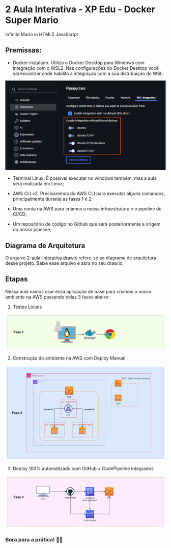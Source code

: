 # 2 Aula Interativa - XP Edu - Docker Super Mario
Infinite Mario in HTML5 JavaScript

## Premissas:
- Docker instalado. Utilizo o Docker Desktop para Windows com integração com o WSL2. Nas configurações do Docker Desktop você vai encontrar onde habilita a integração com a sua distribuição do WSL.

![alt text](image.png)

- Terminal Linux. É possível executar no windows também, mas a aula será realizada em Linux;

- AWS CLI v2. Precisaremos do AWS CLI para executar alguns comandos, principalmente durante as fases 1 e 2;

- Uma conta na AWS para criamos a nossa infraestrutura e o pipeline de CI/CD;

- Um repositório de código no Github que será posteriormente a origem do nosso pipeline;

## Diagrama de Arquitetura
O arquivo [2-aula-interativa.drawio](./2-aula-interativa.drawio) refere-se ao diagrama de arquitetura desse projeto. Baixe esse arquivo e abra no seu draw.io;

## Etapas
Nessa aula vamos usar essa aplicação de base para criamos o nosso ambiente na AWS passando pelas 3 fases abaixo:

1. Testes Locais

![alt text](image-1.png)

2. Construção do ambiente na AWS com Deploy Manual

![alt text](image-2.png)

3. Deploy 100% automatizado com GitHub + CodePipeline integrados

![alt text](image-3.png)

### Bora para a prática! 🚀🚀